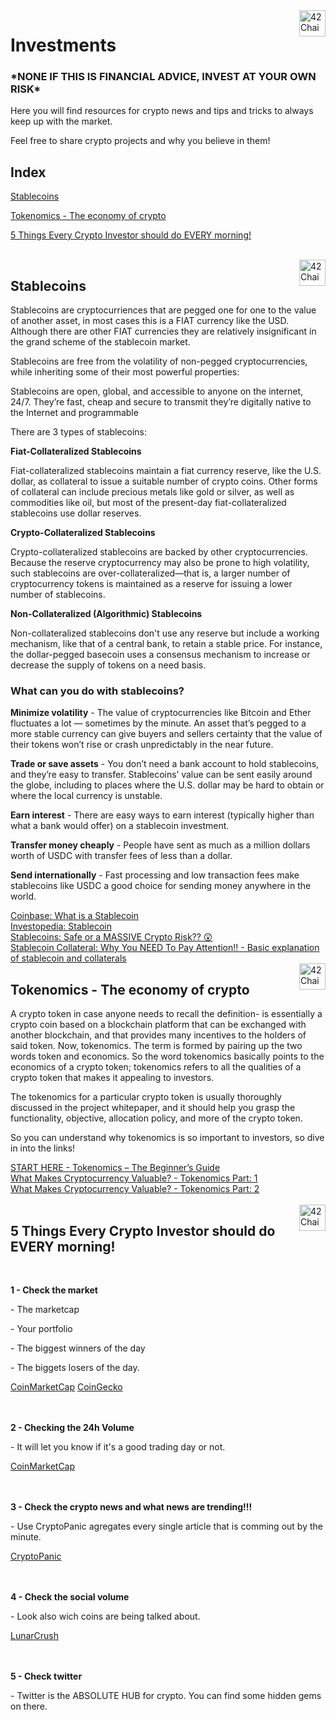 <img src="https://cdn.discordapp.com/attachments/907996802580611102/916682965419958282/42chain-icon_copy.png?width=400&height=400" alt="42Chain Logo" width="42px" height="42px" align="right"/>
<h1>Investments</h1>

<h3>*NONE IF THIS IS FINANCIAL ADVICE, INVEST AT YOUR OWN RISK*</h3>
<p> Here you will find resources for crypto news and tips and tricks to always keep up with the market.</p>                                     
<p> Feel free to share crypto projects and why you believe in them!</p>

<h2> Index </h2>
<p><a href="#Stable">
  Stablecoins
  </a></p>
<p><a href="#TE">
  Tokenomics - The economy of crypto
  </a></p>
<p><a href="#5 Things Every Crypto Investor should do EVERY morning!">
  5 Things Every Crypto Investor should do EVERY morning!
  </a></p>
  </br>

<img src="https://cdn.discordapp.com/attachments/907996802580611102/916682965419958282/42chain-icon_copy.png?width=400&height=400" alt="42Chain Logo" width="42px" height="42px" align="right"/>
<h2 id="Stable">Stablecoins</h2>

<p> Stablecoins are cryptocurriences that are pegged one for one to the value of another asset, in most cases this is a FIAT currency like the USD. Although there are other FIAT currencies they are relatively insignificant in the grand scheme of the stablecoin market.</p> 
<p> Stablecoins are free from the volatility of non-pegged cryptocurrencies, while inheriting some of their most powerful properties:
</p>
<p> Stablecoins are open, global, and accessible to anyone on the internet, 24/7.  
They’re fast, cheap and secure to transmit 
they’re digitally native to the Internet and programmable</p>
<p>There are 3 types of stablecoins:</p>
<p> <b>Fiat-Collateralized Stablecoins</b></p>
<p> Fiat-collateralized stablecoins maintain a fiat currency reserve, like the U.S. dollar, as collateral to issue a suitable number of crypto coins. Other forms of collateral can include precious metals like gold or silver, as well as commodities like oil, but most of the present-day fiat-collateralized stablecoins use dollar reserves.</p>
<p> <b>Crypto-Collateralized Stablecoins</b></p>
<p> Crypto-collateralized stablecoins are backed by other cryptocurrencies. Because the reserve cryptocurrency may also be prone to high volatility, such stablecoins are over-collateralized—that is, a larger number of cryptocurrency tokens is maintained as a reserve for issuing a lower number of stablecoins.</p>
<p> <b>Non-Collateralized (Algorithmic) Stablecoins</b></p>
<p> Non-collateralized stablecoins don't use any reserve but include a working mechanism, like that of a central bank, to retain a stable price. For instance, the dollar-pegged basecoin uses a consensus mechanism to increase or decrease the supply of tokens on a need basis.</p>
<h3> What can you do with stablecoins?</h3>
<p> <strong>Minimize volatility</strong> - The value of cryptocurrencies like Bitcoin and Ether fluctuates a lot — sometimes by the minute. An asset that’s pegged to a more stable currency can give buyers and sellers certainty that the value of their tokens won’t rise or crash unpredictably in the near future. </p>
<p> <strong> Trade or save assets</strong> - You don’t need a bank account to hold stablecoins, and they’re easy to transfer. Stablecoins’ value can be sent easily around the globe, including to places where the U.S. dollar may be hard to obtain or where the local currency is unstable. </p>
<p> <strong>Earn interest</strong> - There are easy ways to earn interest (typically higher than what a bank would offer) on a stablecoin investment.</p>
<p> <strong>Transfer money cheaply</strong> - People have sent as much as a million dollars worth of USDC with transfer fees of less than a dollar.</p>
<p> <strong>Send internationally</strong> - Fast processing and low transaction fees make stablecoins like USDC a good choice for sending money anywhere in the world.</p>
<a href="https://www.coinbase.com/learn/crypto-basics/what-is-a-stablecoin" target="_blank">Coinbase: What is a Stablecoin</a>
</br>
<a href="https://www.investopedia.com/terms/s/stablecoin.asp" target="_blank">Investopedia: Stablecoin</a>
</br>
<a href="https://www.youtube.com/watch?v=Q3tunUaDwN0" target="_blank">Stablecoins: Safe or a MASSIVE Crypto Risk?? 😲</a>
</br>
<a href="https://www.youtube.com/watch?v=TxcTDNHSS-U" target="_blank">Stablecoin Collateral: Why You NEED To Pay Attention!! - Basic explanation of stablecoin and collaterals</a>
</br>

<img src="https://cdn.discordapp.com/attachments/907996802580611102/916682965419958282/42chain-icon_copy.png?width=400&height=400" alt="42Chain Logo" width="42px" height="42px" align="right"/>
<h2 id="TE">Tokenomics - The economy of crypto</h2>
<p> A crypto token in case anyone needs to recall the definition- is essentially a crypto coin based on a blockchain platform that can be exchanged with another blockchain, and that provides many incentives to the holders of said token. Now, tokenomics. The term is formed by pairing up the two words token and economics. So the word tokenomics basically points to the economics of a crypto token; tokenomics refers to all the qualities of a crypto token that makes it appealing to investors. </p>
<p> The tokenomics for a particular crypto token is usually thoroughly discussed in the project whitepaper, and it should help you grasp the functionality, objective, allocation policy, and more of the crypto token. </p>
<p> So you can understand why tokenomics is so important to investors, so dive in into the links! </p>
<a href="https://101blockchains.com/tokenomics/" target="_blank">START HERE - Tokenomics – The Beginner’s Guide</a>
</br>
<a href="https://www.youtube.com/watch?v=NUBtK4HUcO4" target="_blank">What Makes Cryptocurrency Valuable? - Tokenomics Part: 1</a>
</br>
<a href="https://www.youtube.com/watch?v=VQFrca_Tsm0" target="_blank">What Makes Cryptocurrency Valuable? - Tokenomics Part: 2</a>
<br>
<br>

<img src="https://cdn.discordapp.com/attachments/907996802580611102/916682965419958282/42chain-icon_copy.png?width=400&height=400" alt="42Chain Logo" width="42px" height="42px" align="right"/>
<h2 id="5 Things Every Crypto Investor should do EVERY morning!">5 Things Every Crypto Investor should do EVERY morning!</h2>
<br>
<p> <b>1 - Check the market</b></p>
<p>    - The marketcap</p>
<p>    - Your portfolio</p>
<p>    - The biggest winners of the day</p>
<p>    - The biggets losers of the day.</p>
<a href="https://coinmarketcap.com/" target="_blank">CoinMarketCap</a>
<a href="https://www.coingecko.com/en" target="_blank">CoinGecko</a>
<br>
<br>
<br>
<p> <b>2 - Checking the 24h Volume</b></p>
<p>    - It will let you know if it's a good trading day or not.</p>
<a href="https://coinmarketcap.com/" target="_blank">CoinMarketCap</a>
<br>
<br>
<br>
<p> <b>3 - Check the crypto news and what news are trending!!!</b></p> 
<p>    - Use CryptoPanic agregates every single article that is comming out by the minute.</p>
<a href="https://cryptopanic.com/" target="_blank">CryptoPanic</a>
<br>
<br>
<br>
<p> <b>4 - Check the social volume</b></p>
<p>    - Look also wich coins are being talked about.</p>
<a href="https://lunarcrush.com/" target="_blank">LunarCrush</a>
<br>
<br>
<br>
<p> <b>5 - Check twitter</b></p>
<p>    - Twitter is the ABSOLUTE HUB for crypto. You can find some hidden gems on there.</p>
<br>

<!-- Don't forget the <br> between links!!!! -->


<!-- 

## ADD NEW TOPIC DO INDEX

<p><a href="#The id you'll put on the Header of the new topic">
  The name you want to appear in the index
</a></p>

## ADD NEW TOPIC

<img src="https://cdn.discordapp.com/attachments/907996802580611102/916682965419958282/42chain-icon_copy.png?width=400&height=400" alt="42Chain Logo" width="42px" height="42px" align="right"/>
<h2 id="YOUR TOPIC">YOUR TOPIC</h2>
<p> A short resume about the subject itslef to people see if its what they are looking for.</p>
<p> If you got a link to add please do it here, copy and paste the the line <a ... </a> </p>
<a href="URL" target="_blank">The title of the link!</a> 
<br>

## ADD NEW LINKS

<a href="https://github.com/benmaia/42chain_learning_resources" target="_blank">Exemple</a>
DONT'T FORGET THE <BR> BETWEEN LINKS!!!!-->

